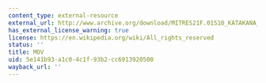 ```yaml
---
content_type: external-resource
external_url: http://www.archive.org/download/MITRES21F.01S10_KATAKANA_EXERCISES/3b3.mov
has_external_license_warning: true
license: https://en.wikipedia.org/wiki/All_rights_reserved
status: ''
title: MOV
uid: 5e141b93-a1c0-4c1f-93b2-cc6913920500
wayback_url: ''
---
```

